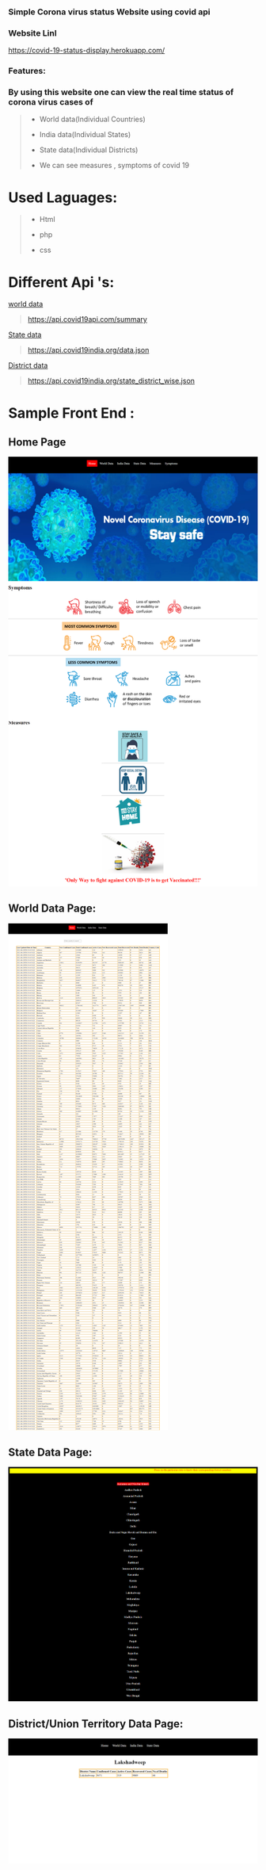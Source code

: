 ### Simple Corona virus status Website using covid api

### Website Linl
https://covid-19-status-display.herokuapp.com/

### Features:
### By using this website one can view the real time status of corona virus cases of

> * World data(Individual Countries)
> 
> * India data(Individual States)
> 
>  * State data(Individual Districts)
> 
> * We can see measures , symptoms of covid 19

# Used Laguages:
> * Html
> 
> *  php
> 
> * css

# Different  Api 's:
[world data](https://api.covid19api.com/summary)
> https://api.covid19api.com/summary

[State data](https://api.covid19india.org/data.json)
> https://api.covid19india.org/data.json
> 
[District data](https://api.covid19india.org/state_district_wise.json)
> https://api.covid19india.org/state_district_wise.json


# Sample Front End :

## Home Page
![Image](images/HomePage.png)

## World Data Page:
![Image](images/World%20Data.png)
## State Data Page:
![Image](images/State%20Data.png)

## District/Union Territory Data Page:
![Image](images/DistrictData.png)
